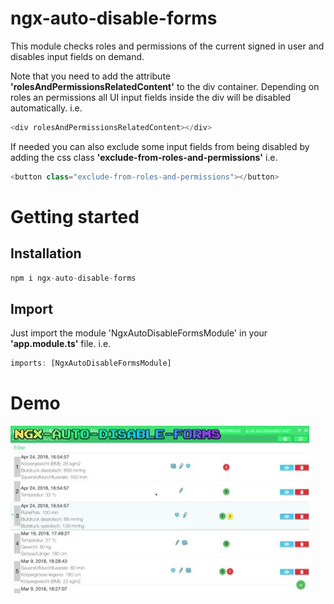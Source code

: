 # ngx-auto-disable-forms
This module checks roles and permissions of the current signed in user and disables input fields on demand.


 Note that you need to add the attribute **'rolesAndPermissionsRelatedContent'** to the div container. 
 Depending on roles an permissions all UI input fields inside the div will be disabled automatically.
 i.e. 
 ```javascript
 <div rolesAndPermissionsRelatedContent></div>
 ```
 
 
 If needed you can also exclude some input fields from being disabled by adding the css class **'exclude-from-roles-and-permissions'**
 i.e. 
 ```javascript
 <button class="exclude-from-roles-and-permissions"></button>
 ```


 # Getting started
 
 ## Installation
  ```javascript
 npm i ngx-auto-disable-forms
  ```
  
 ## Import
 Just import the module 'NgxAutoDisableFormsModule' in your **'app.module.ts'** file.
  i.e. 
 ```javascript
 imports: [NgxAutoDisableFormsModule]
 ```


  # Demo
  ![ngx-auto-disable-forms-demo](/ngx-auto-disable-forms-demo.gif)
